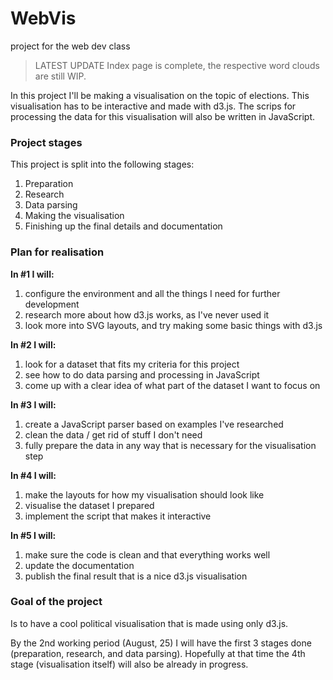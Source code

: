 # WebVis
project for the web dev class

> LATEST UPDATE
Index page is complete, the respective word clouds are still WIP.

In this project I'll be making a visualisation on the topic of elections. This visualisation has to be interactive and made with d3.js. The scrips for processing the data for this visualisation will also be written in JavaScript.

### Project stages

This project is split into the following stages:

1. Preparation
2. Research
3. Data parsing
4. Making the visualisation
5. Finishing up the final details and documentation

### Plan for realisation

**In #1 I will:**

1. configure the environment and all the things I need for further development
2. research more about how d3.js works, as I've never used it
3. look more into SVG layouts, and try making some basic things with d3.js

**In #2 I will:**

1. look for a dataset that fits my criteria for this project
2. see how to do data parsing and processing in JavaScript
3. come up with a clear idea of what part of the dataset I want to focus on

**In #3 I will:**

1. create a JavaScript parser based on examples I've researched
2. clean the data / get rid of stuff I don't need
3. fully prepare the data in any way that is necessary for the visualisation step

**In #4 I will:**

1. make the layouts for how my visualisation should look like
2. visualise the dataset I prepared
3. implement the script that makes it interactive

**In #5 I will:**

1. make sure the code is clean and that everything works well
2. update the documentation
3. publish the final result that is a nice d3.js visualisation

### Goal of the project

Is to have a cool political visualisation that is made using only d3.js.

By the 2nd working period (August, 25) I will have the first 3 stages done (preparation, research, and data parsing). Hopefully at that time the 4th stage (visualisation itself) will also be already in progress.

